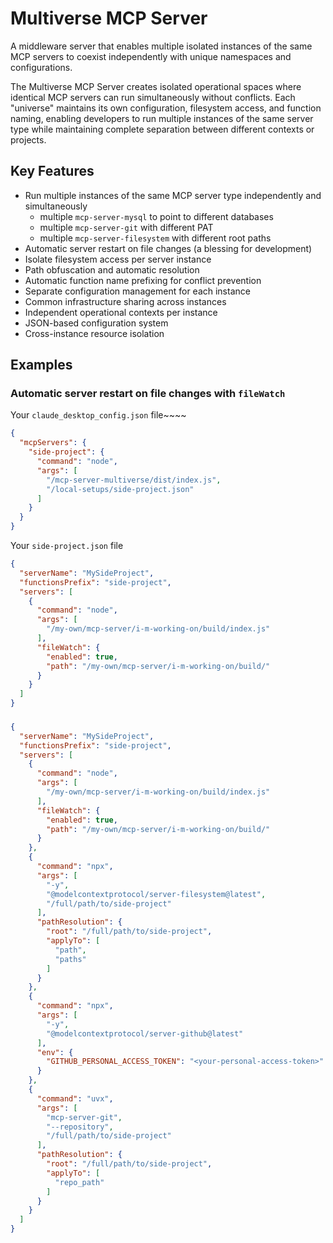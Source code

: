 # Multiverse MCP Server

A middleware server that enables multiple isolated instances of the same MCP servers to coexist independently with unique namespaces and configurations.

The Multiverse MCP Server creates isolated operational spaces where identical MCP servers can run simultaneously without conflicts. Each "universe" maintains its own configuration, filesystem access, and function naming, enabling developers to run multiple instances of the same server type while maintaining complete separation between different contexts or projects.

## Key Features

* Run multiple instances of the same MCP server type independently and simultaneously
  * multiple `mcp-server-mysql` to point to different databases
  * multiple `mcp-server-git` with different PAT
  * multiple `mcp-server-filesystem` with different root paths
* Automatic server restart on file changes (a blessing for development)
* Isolate filesystem access per server instance
* Path obfuscation and automatic resolution
* Automatic function name prefixing for conflict prevention
* Separate configuration management for each instance
* Common infrastructure sharing across instances
* Independent operational contexts per instance
* JSON-based configuration system
* Cross-instance resource isolation

## Examples

### Automatic server restart on file changes with `fileWatch`
Your `claude_desktop_config.json` file~~~~
~~~JSON
{
  "mcpServers": {
    "side-project": {
      "command": "node",
      "args": [ 
        "/mcp-server-multiverse/dist/index.js",
        "/local-setups/side-project.json"
      ]
    }
  }
}
~~~

Your `side-project.json` file
~~~JSON
{
  "serverName": "MySideProject",
  "functionsPrefix": "side-project",
  "servers": [
    {
      "command": "node",
      "args": [
        "/my-own/mcp-server/i-m-working-on/build/index.js"
      ],
      "fileWatch": {
        "enabled": true,
        "path": "/my-own/mcp-server/i-m-working-on/build/"
      }
    }
  ]
}
~~~

### 

~~~JSON
{
  "serverName": "MySideProject",
  "functionsPrefix": "side-project",
  "servers": [
    {
      "command": "node",
      "args": [
        "/my-own/mcp-server/i-m-working-on/build/index.js"
      ],
      "fileWatch": {
        "enabled": true,
        "path": "/my-own/mcp-server/i-m-working-on/build/"
      }
    },
    {
      "command": "npx",
      "args": [
        "-y",
        "@modelcontextprotocol/server-filesystem@latest",
        "/full/path/to/side-project"
      ],
      "pathResolution": {
        "root": "/full/path/to/side-project",
        "applyTo": [
          "path",
          "paths"
        ]
      }
    },
    {
      "command": "npx",
      "args": [
        "-y",
        "@modelcontextprotocol/server-github@latest"
      ],
      "env": {
        "GITHUB_PERSONAL_ACCESS_TOKEN": "<your-personal-access-token>"
      }
    },
    {
      "command": "uvx",
      "args": [
        "mcp-server-git",
        "--repository",
        "/full/path/to/side-project"
      ],
      "pathResolution": {
        "root": "/full/path/to/side-project",
        "applyTo": [
          "repo_path"
        ]
      }
    }
  ]
}
~~~
